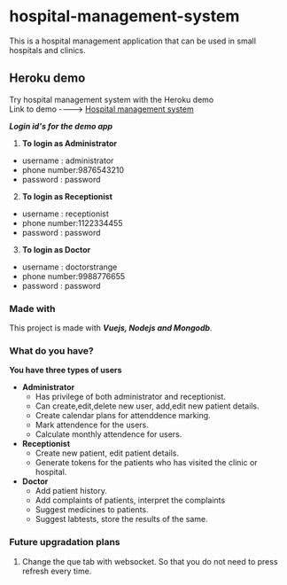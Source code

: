 # hospital-management-system
This is a hospital management application that can be used in small hospitals and clinics.

## Heroku demo
Try hospital management system with the Heroku demo<br>
Link to demo ----> [Hospital management system](https://clinicmanagement.herokuapp.com/)<br>

***Login id's for the demo app***
1. **To login as Administrator**
  - username : administrator
  - phone number:9876543210
  - password : password
2. **To login as Receptionist**
  - username : receptionist
  - phone number:1122334455
  - password : password
3. **To login as Doctor**
  - username : doctorstrange
  - phone number:9988776655
  - password : password
  
### Made with
This project is made with ***Vuejs, Nodejs and Mongodb***.

### What do you have?
**You have three types of users**
- **Administrator**
  - Has privilege of both administrator and receptionist.
  - Can create,edit,delete new user, add,edit new patient details.
  - Create calendar plans for attenddence marking.
  - Mark attendence for the users.
  - Calculate monthly attendence for users.
- **Receptionist**
  - Create new patient, edit patient details.
  - Generate tokens for the patients who has visited the clinic or hospital.
- **Doctor**
  - Add patient history.
  - Add complaints of patients, interpret the complaints
  - Suggest medicines to patients.
  - Suggest labtests, store the results of the same.
 
 ### Future upgradation plans
 1. Change the que tab with websocket. So that you do not need to press refresh every time.
